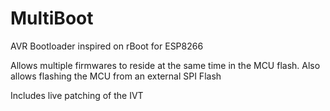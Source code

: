 # MultiBoot
AVR Bootloader inspired on rBoot for ESP8266

Allows multiple firmwares to reside at the same time in the MCU flash. Also allows flashing the MCU from an external SPI Flash

Includes live patching of the IVT
